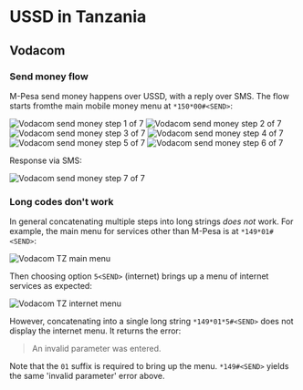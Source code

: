 # USSD in Tanzania

## Vodacom

### Send money flow

M-Pesa send money happens over USSD, with a reply over SMS. The flow starts fromthe main mobile money menu at `*150*00#<SEND>`:

![Vodacom send money step 1 of 7](/images/tz/vodacom_send_money_1of7.jpg?raw=true)
![Vodacom send money step 2 of 7](/images/tz/vodacom_send_money_2of7.jpg?raw=true)
![Vodacom send money step 3 of 7](/images/tz/vodacom_send_money_3of7.jpg?raw=true)
![Vodacom send money step 4 of 7](/images/tz/vodacom_send_money_4of7.jpg?raw=true)
![Vodacom send money step 5 of 7](/images/tz/vodacom_send_money_5of7.jpg?raw=true)
![Vodacom send money step 6 of 7](/images/tz/vodacom_send_money_6of7.jpg?raw=true)

Response via SMS:

![Vodacom send money step 7 of 7](/images/tz/vodacom_send_money_7of7.jpg?raw=true)

### Long codes don't work

In general concatenating multiple steps into long strings *does not* work. For example, the main menu for services other than M-Pesa is at `*149*01#<SEND>`:

![Vodacom TZ main menu](/images/tz/vodacom_main.jpg?raw=true)

Then choosing option `5<SEND>` (internet) brings up a menu of internet services as expected:

![Vodacom TZ internet menu](/images/tz/vodacom_internet.jpg?raw=true)

However, concatenating into a single long string `*149*01*5#<SEND>` does not display the internet menu. It returns the error:

  > An invalid parameter was entered.

Note that the `01` suffix is required to bring up the menu. `*149#<SEND>` yields the same 'invalid parameter' error above.